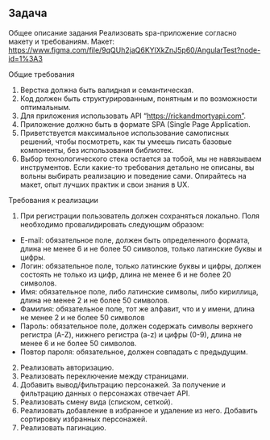 ## Задача

Общее описание задания
Реализовать spa-приложение согласно макету и требованиям.
Макет:
https://www.figma.com/file/9qQUh2jaQ6KYlXkZnJ5p60/AngularTest?node-id=1%3A3

Общие требования
1. Верстка должна быть валидная и семантическая.
2. Код должен быть структурированным, понятным и по возможности оптимальным.
3. Для приложения использовать API “https://rickandmortyapi.com”.
4. Приложение должно быть в формате SPA (Single Page Application.
5. Приветствуется максимальное использование самописных решений, чтобы посмотреть, как ты умеешь писать базовые компоненты, без использования библиотек.
6. Выбор технологического стека остается за тобой, мы не навязываем инструментов.
Если какие-то требования детально не описаны, вы вольны выбирать реализацию и
поведение сами. Опирайтесь на макет, опыт лучших практик и свои знания в UX.

Требования к реализации
1. При регистрации пользователь должен сохраняться локально. Поля необходимо провалидировать следующим образом:
- E-mail: обязательное поле, должен быть определенного формата, длина не менее 6 и не более 50 символов, только латинские буквы и цифры. 
- Логин: обязательное поле, только латинские буквы и цифры, должен состоять не только из цифр, длина не менее 6 и не более 20 символов.
- Имя: обязательное поле, либо латинские символы, либо кириллица, длина не менее 2 и не более 50 символов.
- Фамилия: обязательное поле, тот же алфавит, что и у имени, длина не менее 2 и не более 50 символов 
- Пароль: обязательное поле, должен содержать символы верхнего регистра (A-Z), нижнего регистра (a-z) и цифры (0-9), длина не менее 6 и не более 50 символов.
- Повтор пароля: обязательное, должен совпадать с предыдущим.

2. Реализовать авторизацию.
3. Реализовать переключение между страницами.
4. Добавить вывод/фильтрацию персонажей. За получение и фильтрацию данных о персонажах отвечает API.
5. Реализовать смену вида (списком, сеткой).
6. Реализовать добавление в избранное и удаление из него. Добавить сортировку избранных персонажей.
7. Реализовать пагинацию.
